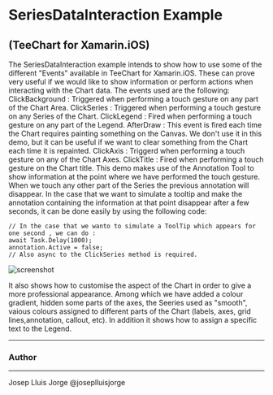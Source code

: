 SeriesDataInteraction Example
==========
(TeeChart for Xamarin.iOS)
------
The SeriesDataInteraction example intends to show how to use some of the different "Events" available in TeeChart for Xamarin.iOS. These can prove very useful if we would like to show information or perform actions when interacting with the Chart data. 
The events used are the following:
ClickBackground : Triggered when performing a touch gesture on any part of the Chart Area.
ClickSeries : Triggered when performing a touch gesture on any Series of the Chart.
ClickLegend : Fired when performing a touch gesture on any part of the Legend.
AfterDraw : This event is fired each time the Chart requires painting something on the Canvas. We don't use it in this demo, but it can be useful if we want to clear something from the Chart each time it is repainted.
ClickAxis : Triggerd when performing a touch gesture on any of the Chart Axes.
ClickTitle : Fired when performing a touch gesture on the Chart title.
This demo makes use of the Annotation Tool to show information at the point where we have performed the touch gesture. When we touch any other part of the Series the previous annotation will disappear.
In the case that we want to simulate a tooltip and make the annotation containing the information at that point disappear after a few seconds, it can be done easily by using the following code:
```
// In the case that we wanto to simulate a ToolTip which appears for one second , we can do :
await Task.Delay(1000);
annotation.Active = false;
// Also async to the ClickSeries method is required.
```
![screenshot](https://github.com/Steema/TeeChart-.NET-for-Xamarin.iOS-Unified-samples/blob/master/SeriesDataInteraction/Screenshots/Chart_SeriesDataInteraction.gif?raw=true "TeeChart.NET for Xamarin.iOS-Unified samples")

It also shows how to customise the aspect of the Chart in order to give a more professional appearance. Among which we have added a colour gradient, hidden some parts of the axes, the Seeries used as "smooth", vaious colours assigned to different parts of the Chart (labels, axes, grid lines,annotation, callout, etc). In addition it shows how to assign a specific text to the Legend.

------
### Author
------
Josep Lluis Jorge @joseplluisjorge